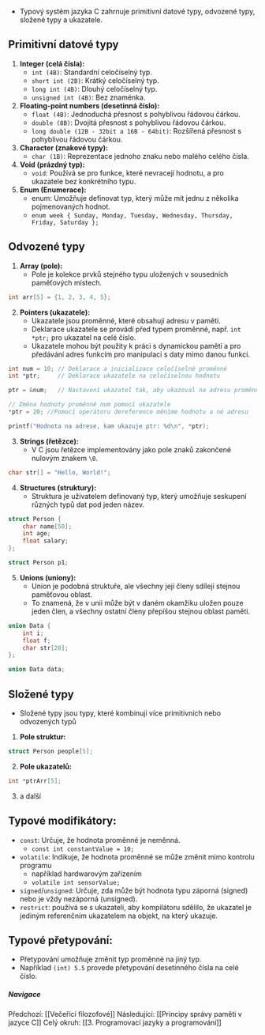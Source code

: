 - Typový systém jazyka C zahrnuje primitivní datové typy, odvozené typy, složené typy a ukazatele.

## **Primitivní datové typy**
1. **Integer (celá čísla):**
    - `int (4B)`: Standardní celočíselný typ.
    - `short int (2B)`: Krátký celočíselný typ.
    - `long int (4B)`: Dlouhý celočíselný typ.
    - `unsigned int (4B)`: Bez znaménka.
2. **Floating-point numbers (desetinná číslo):**
    - `float (4B)`: Jednoduchá přesnost s pohyblivou řádovou čárkou.
    - `double (8B)`: Dvojitá přesnost s pohyblivou řádovou čárkou.
    - `long double (12B - 32bit a 16B - 64bit)`: Rozšířená přesnost s pohyblivou řádovou čárkou.
3. **Character (znakové typy):**
    - `char (1B)`: Reprezentace jednoho znaku nebo malého celého čísla.
4. **Void (prázdný typ):**
    - `void`: Používá se pro funkce, které nevracejí hodnotu, a pro ukazatele bez konkrétního typu.
5. **Enum (Enumerace):**
	- enum: Umožňuje definovat typ, který může mít jednu z několika pojmenovaných hodnot.
	- `enum week { Sunday, Monday, Tuesday, Wednesday, Thursday, Friday, Saturday };`

## Odvozené typy
1. **Array (pole):**
	- Pole je kolekce prvků stejného typu uložených v sousedních paměťových místech.
```C
int arr[5] = {1, 2, 3, 4, 5};
```
2. **Pointers (ukazatele):**
	- Ukazatele jsou proměnné, které obsahují adresu v paměti.
	- Deklarace ukazatele se provádí před typem proměnné, např. `int *ptr;` pro ukazatel na celé číslo.
	- Ukazatele mohou být použity k práci s dynamickou pamětí a pro předávání adres funkcím pro manipulaci s daty mimo danou funkci.
```C
int num = 10; // Deklarace a inicializace celočíselné proměnné
int *ptr;     // Deklarace ukazatele na celočíselnou hodnotu

ptr = &num;   // Nastavení ukazatel tak, aby ukazoval na adresu proměnné num

// Změna hodnoty proměnné num pomocí ukazatele
*ptr = 20; //Pomocí operátoru dereference měníme hodnotu a né adresu

printf("Hodnota na adrese, kam ukazuje ptr: %d\n", *ptr);
```
3. **Strings (řetězce):**
	- V C jsou řetězce implementovány jako pole znaků zakončené nulovým znakem `\0`.
```C
char str[] = "Hello, World!";
```
4. **Structures (struktury):**
	- Struktura je uživatelem definovaný typ, který umožňuje seskupení různých typů dat pod jeden název.
```C
struct Person {
    char name[50];
    int age;
    float salary;
};

struct Person p1;
```
5. **Unions (uniony):**
	- Union je podobná struktuře, ale všechny její členy sdílejí stejnou paměťovou oblast.
	- To znamená, že v unii může být v daném okamžiku uložen pouze jeden člen, a všechny ostatní členy přepíšou stejnou oblast paměti.
```C
union Data {
    int i;
    float f;
    char str[20];
};

union Data data;
```

## Složené typy
- Složené typy jsou typy, které kombinují více primitivních nebo odvozených typů
1. **Pole struktur:**
```C
struct Person people[5];
```
2. **Pole ukazatelů:**
```C
int *ptrArr[5];
```
3. a další


## Typové modifikátory:

- `const`: Určuje, že hodnota proměnné je neměnná.
	- `const int constantValue = 10;`
- `volatile`: Indikuje, že hodnota proměnné se může změnit mimo kontrolu programu
	- například hardwarovým zařízením
	- `volatile int sensorValue;`
- `signed`/`unsigned`: Určuje, zda může být hodnota typu záporná (signed) nebo je vždy nezáporná (unsigned).
- `restrict`: používá se s ukazateli, aby kompilátoru sdělilo, že ukazatel je jediným referenčním ukazatelem na objekt, na který ukazuje.

## Typové přetypování:

- Přetypování umožňuje změnit typ proměnné na jiný typ.
- Například `(int) 5.5` provede přetypování desetinného čísla na celé číslo.

##### Navigace
Předchozí:  [[Večeřící filozofové]]
Následující: [[Principy správy paměti v jazyce C]]
Celý okruh: [[3. Programovací jazyky a programování]]